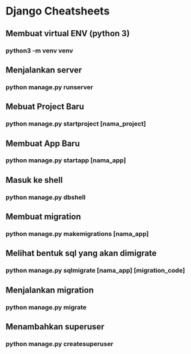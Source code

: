 # Django Cheatsheets

## Membuat virtual ENV (python 3)
### python3 -m venv venv


## Menjalankan server
### python manage.py runserver


## Mebuat Project Baru
### python manage.py startproject [nama_project]


## Membuat App Baru
### python manage.py startapp [nama_app]


## Masuk ke shell
### python manage.py dbshell


## Membuat migration
### python manage.py makemigrations [nama_app]


## Melihat bentuk sql yang akan dimigrate
### python manage.py sqlmigrate [nama_app] [migration_code]


## Menjalankan migration
### python manage.py migrate


## Menambahkan superuser
### python manage.py createsuperuser
